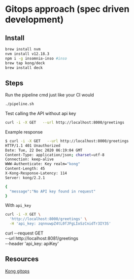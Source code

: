# Gitops approach (spec driven development)

## Install

```bash
brew install nvm
nvm install v12.18.3
npm i -g insomnia-inso #inso
brew tap kong/deck
brew install deck
```

## Steps
Run the pipeline cmd just like your CI would 

```bash
./pipeline.sh
```

Test calling the API without api key

```bash
curl -i -X GET   --url http://localhost:8000/greetings
```

Example response 
```bash
$ curl -i -X GET   --url http://localhost:8000/greetings
HTTP/1.1 401 Unauthorized
Date: Tue, 22 Dec 2020 06:19:04 GMT
Content-Type: application/json; charset=utf-8
Connection: keep-alive
WWW-Authenticate: Key realm="kong"
Content-Length: 45
X-Kong-Response-Latency: 114
Server: kong/2.2.1

{
  "message":"No API key found in request"
}
```

With `api_key`

```bash
curl -i -X GET \
  'http://localhost:8000/greetings' \
  -H 'api_key: zqnnuwpZ4tL0fJFgLIoSzCnidTr3IY3S'
```

curl --request GET \
  --url http://localhost:8081/greetings \
  --header 'api_key: apiKey'
## Resources

[Kong gitops](https://docs.konghq.com/deck/guides/ci-driven-configuration/)
